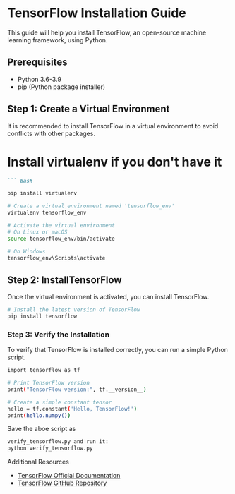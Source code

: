 # TensorFlow Installation Guide

This guide will help you install TensorFlow, an open-source machine learning framework, using Python.

## Prerequisites

-   Python 3.6-3.9
-   pip (Python package installer)

## Step 1: Create a Virtual Environment

It is recommended to install TensorFlow in a virtual environment to avoid conflicts with other packages.

# Install virtualenv if you don't have it
``` markdown
``` bash

pip install virtualenv

# Create a virtual environment named 'tensorflow_env'
virtualenv tensorflow_env

# Activate the virtual environment
# On Linux or macOS
source tensorflow_env/bin/activate

# On Windows
tensorflow_env\Scripts\activate
```
## Step 2: InstallTensorFlow
Once the virtual environment is activated, you can install TensorFlow.
``` bash
# Install the latest version of TensorFlow
pip install tensorflow
```
### Step 3: Verify the Installation
To verify that TensorFlow is installed correctly, you can run a simple Python script.

``` bash
import tensorflow as tf

# Print TensorFlow version
print("TensorFlow version:", tf.__version__)

# Create a simple constant tensor
hello = tf.constant('Hello, TensorFlow!')
print(hello.numpy())
```
Save the aboe script as
```bash
verify_tensorflow.py and run it:
python verify_tensorflow.py
```

Additional Resources
* [TensorFlow Official Documentation](https://www.tensorflow.org/learn)
* [TensorFlow GitHub Repository](https://www.github.com/tensorflow/tensorflow)


